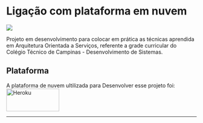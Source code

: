 # Ligação com plataforma em nuvem

<img src="https://img.shields.io/badge/JavaScript-yellow?style=for-the-badge&logo=javascript&logoColor=white" />
          
<p>Projeto em desenvolvimento para colocar em prática as técnicas aprendida em Arquitetura Orientada a Serviços, referente a grade curricular do Colégio Técnico de Campinas - Desenvolvimento de Sistemas.</p>


## Plataforma

A plataforma de nuvem ultilizada para Desenvolver esse projeto foi: <img align="center" alt="Heroku" height="60" width="140" src="https://cdn.jsdelivr.net/gh/devicons/devicon/icons/heroku/heroku-original.svg"/>

---


           
          
